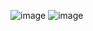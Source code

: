 ![image](https://github.com/user-attachments/assets/a6193a6b-7919-42cc-9e9e-d721d8d63946)
![image](https://github.com/user-attachments/assets/67e94017-8e30-489c-892f-b887703ad7f6)
